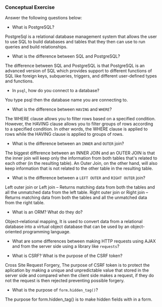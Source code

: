 ### Conceptual Exercise

Answer the following questions below:

- What is PostgreSQL?

PostgreSql is a relational database management system that  allows the user to use SQL to build databases and tables that they then can use to run queries and build relationships. 

- What is the difference between SQL and PostgreSQL?

The difference between SQL and PostgreSQL is that PostgreSQL is an advanced version of SQL which provides support to different functions of SQL like foreign keys, subqueries, triggers, and different user-defined types and functions.

- In `psql`, how do you connect to a database?

You type psql then the database name you are connecting to. 

- What is the difference between `HAVING` and `WHERE`?

The WHERE clause allows you to filter rows based on a specified condition. However, the HAVING clause allows you to filter groups of rows according to a specified condition. In other words, the WHERE clause is applied to rows while the HAVING clause is applied to groups of rows.

- What is the difference between an `INNER` and `OUTER` join?

The biggest difference between an INNER JOIN and an OUTER JOIN is that the inner join will keep only the information from both tables that's related to each other (in the resulting table). An Outer Join, on the other hand, will also keep information that is not related to the other table in the resulting table.

- What is the difference between a `LEFT OUTER` and `RIGHT OUTER` join?

Left outer join or Left join – Returns matching data from both the tables and all the unmatched data from the left table. Right outer join or Right join – Returns matching data from both the tables and all the unmatched data from the right table.

- What is an ORM? What do they do?

Object–relational mapping, It is used to convert data from a relational database into a virtual object database that can be used by an object-oriented programming language.

- What are some differences between making HTTP requests using AJAX 
  and from the server side using a library like `requests`?


- What is CSRF? What is the purpose of the CSRF token?

Cross Site Request Forgery, The purpose of CSRF token is to protect the aplication by making a unique and unpredictable value that stored in the server side and compared when the client side makes a request, if they do not the request is then rejected preventing possible forgery. 

- What is the purpose of `form.hidden_tag()`?

The purpose for form.hidden_tag() is to make hidden fields with in a form.
